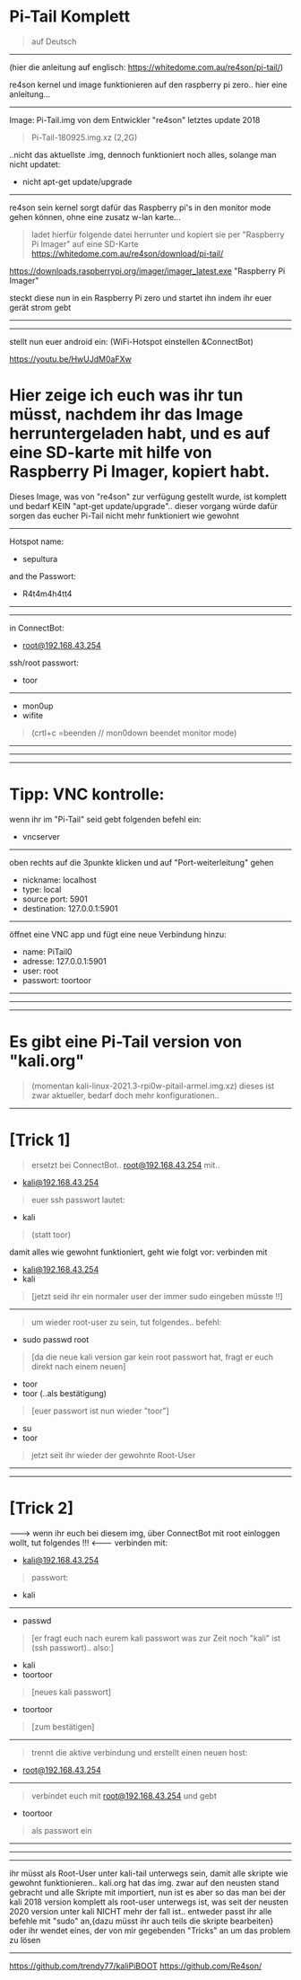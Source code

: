 # Pi-Tail Komplett
> auf Deutsch
***

(hier die anleitung auf englisch:
https://whitedome.com.au/re4son/pi-tail/)

re4son kernel und image funktionieren auf den raspberry pi zero.. hier eine anleitung...

***

Image: Pi-Tail.img von dem Entwickler "re4son"
letztes update 2018
> Pi-Tail-180925.img.xz (2,2G)

..nicht das aktuellste .img, dennoch funktioniert noch alles, solange man nicht updatet:
- nicht apt-get update/upgrade
***
re4son sein kernel sorgt dafür das Raspberry pi's in den monitor mode
gehen können, ohne eine zusatz w-lan karte... 
> ladet hierfür folgende datei herrunter und kopiert sie
> per "Raspberry Pi Imager" auf eine SD-Karte
https://whitedome.com.au/re4son/download/pi-tail/

https://downloads.raspberrypi.org/imager/imager_latest.exe
"Raspberry Pi Imager"

steckt diese nun in ein Raspberry Pi zero und startet ihn
indem ihr euer gerät strom gebt

***
***

stellt nun euer android ein:
(WiFi-Hotspot einstellen &ConnectBot)

https://youtu.be/HwUJdM0aFXw

# Hier zeige ich euch was ihr tun müsst, nachdem ihr das Image herruntergeladen habt, und es auf eine SD-karte mit hilfe von Raspberry Pi Imager, kopiert habt.
Dieses Image, was von "re4son" zur verfügung gestellt wurde, ist komplett und bedarf KEIN "apt-get update/upgrade".. dieser vorgang würde dafür sorgen das eucher Pi-Tail nicht mehr funktioniert wie gewohnt
***
Hotspot name:
- sepultura

and the Passwort:
- R4t4m4h4tt4
***
***
in ConnectBot:
- root@192.168.43.254

ssh/root passwort:
- toor
***
- mon0up
- wifite
> (crtl+c =beenden // mon0down beendet monitor mode)

***
___________________________
***

# Tipp: VNC kontrolle:
wenn ihr im "Pi-Tail" seid
gebt folgenden befehl ein:
- vncserver
***
oben rechts auf die 3punkte klicken und auf "Port-weiterleitung" gehen
- nickname: localhost
- type: local
- source port: 5901
- destination: 127.0.0.1:5901
***
öffnet eine VNC app und fügt eine neue Verbindung hinzu:
- name: PiTail0
- adresse: 127.0.0.1:5901
- user: root
- passwort: toortoor

__________________________
***

***

# Es gibt eine Pi-Tail version von "kali.org"
> (momentan kali-linux-2021.3-rpi0w-pitail-armel.img.xz)
dieses ist zwar aktueller, bedarf doch mehr konfigurationen..

***
# [Trick 1]
> ersetzt bei ConnectBot..
> root@192.168.43.254 mit..
- kali@192.168.43.254 

> euer ssh passwort lautet:
- kali 
> (statt toor)

damit alles wie gewohnt funktioniert, geht wie folgt vor:
verbinden mit 
- kali@192.168.43.254
- kali
> [jetzt seid ihr ein normaler user der immer sudo eingeben müsste !!]
> 
***
> um wieder root-user zu sein, tut folgendes..
befehl:
- sudo passwd root
> [da die neue kali version gar kein root passwort hat, fragt er euch direkt nach einem neuen]
- toor
- toor     (..als bestätigung)
> [euer passwort ist nun wieder "toor"]
- su
- toor
> jetzt seit ihr wieder der gewohnte Root-User
***

***
# [Trick 2]
---> wenn ihr euch bei diesem img, über ConnectBot mit root einloggen wollt, tut folgendes !!! <---
verbinden mit: 
- kali@192.168.43.254
> passwort: 
- kali
***
- passwd
> [er fragt euch nach eurem kali passwort was zur Zeit noch "kali" ist (ssh passwort).. also:]
- kali
- toortoor 
> [neues kali passwort]
- toortoor 
> [zum bestätigen]
***
> trennt die aktive verbindung und erstellt einen neuen host:
- root@192.168.43.254
***
> verbindet euch mit root@192.168.43.254
> und gebt 
- toortoor
> als passwort ein
***
***

***
ihr müsst als Root-User unter kali-tail unterwegs sein, damit alle skripte wie gewohnt funktionieren..
kali.org hat das img. zwar auf den neusten stand gebracht und alle Skripte mit importiert, nun ist es aber so das man bei der kali 2018 version komplett als root-user unterwegs ist, was seit der neusten 2020 version unter kali NICHT mehr der fall ist.. 
entweder passt ihr alle befehle mit "sudo" an,{dazu müsst ihr auch teils die skripte bearbeiten} 
oder ihr wendet eines, der von mir gegebenden "Tricks" an um das problem zu lösen
***

https://github.com/trendy77/kaliPiBOOT
https://github.com/Re4son/
